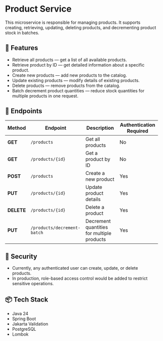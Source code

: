 # Product Service

This microservice is responsible for managing products. It supports creating, retrieving, updating, deleting products, and decrementing product stock in batches.

## 🚀 Features

- Retrieve all products — get a list of all available products.
- Retrieve product by ID — get detailed information about a specific product.
- Create new products — add new products to the catalog.
- Update existing products — modify details of existing products.
- Delete products — remove products from the catalog.
- Batch decrement product quantities — reduce stock quantities for multiple products in one request.

## 📌 Endpoints

| Method   | Endpoint                    | Description                                | Authentication Required          |
|----------|-----------------------------|--------------------------------------------|--------------------------------|
| **GET**  | `/products`                 | Get all products                           | No                             |
| **GET**  | `/products/{id}`            | Get a product by ID                        | No                             |
| **POST** | `/products`                 | Create a new product                       | Yes                            |
| **PUT**  | `/products/{id}`            | Update product details                     | Yes                            |
| **DELETE** | `/products/{id}`          | Delete a product                           | Yes                            |
| **PUT**  | `/products/decrement-batch` | Decrement quantities for multiple products | Yes                            |    

## 🔐 Security

- Currently, any authenticated user can create, update, or delete products.
- In production, role-based access control would be added to restrict sensitive operations.

## 📦 Tech Stack

- Java 24  
- Spring Boot  
- Jakarta Validation  
- PostgreSQL  
- Lombok  
